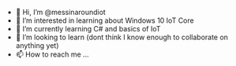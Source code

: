 - 👋 Hi, I’m @messinaroundiot
- 👀 I’m interested in learning about Windows 10 IoT Core
- 🌱 I’m currently learning C# and basics of IoT
- 💞️ I’m looking to learn (dont think I know enough to collaborate on anything yet)
- 📫 How to reach me ...

<!---
messinaroundiot/messinaroundiot is a ✨ special ✨ repository because its `README.md` (this file) appears on your GitHub profile.
You can click the Preview link to take a look at your changes.
--->
